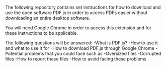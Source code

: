 The following repository contains set instructions for how to download and use the open software PDF.js in order to access PDFs easier without downloading an entire desktop software.

You will need Google Chrome in order to access this extension and for these instructions to be applicable.

The following questions will be answered:
  -What is PDF.js?
    -How to use it and what to use it for
  -How to download PDF.js through Google Chrome
  -Potential problems that you could face such as
    -Oversized files
    -Corrupted files
    -How to report these files
    -How to avoid facing these problems
    





